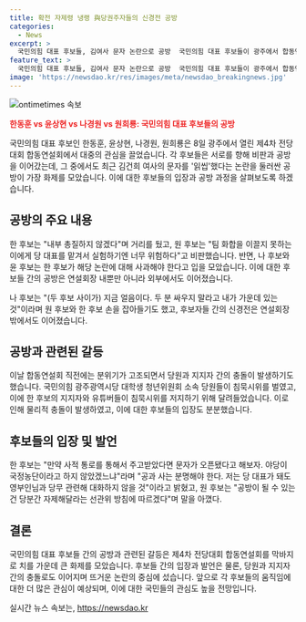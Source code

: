 ```yaml
---
title: 확전 자제령 냉랭 與당권주자들의 신경전 공방
categories:
  - News
excerpt: >
  국민의힘 대표 후보들, 김여사 문자 논란으로 공방  국민의힘 대표 후보들이 광주에서 합동연설회를 열고, 김여사 문자 논란을 놓고 서로 공방을 이어갔다. 한동훈 후보는 내부 총질은 하지 말라며 거리를 유지하고, 원희룡 후보는 팀의 화합을 이끌지 못하는 사람에게 당 대표를 맡기기엔 위험하다고 지적했다. 나경원 후보와 윤상현 후보는 한 후보가 사과해야 한다고 주장했고, 냉랭한 분위기 속에서 후보들 간의 갈등이 고조되고 있다. 한편, 합동연설회 직전에는 당원과 지지자 간의 충돌이 발생하기도 했다. 이에 국민의힘은 오는 10일과 12일에도 부산과 대구에서 합동연설회를 갖는다.
feature_text: >
  국민의힘 대표 후보들, 김여사 문자 논란으로 공방  국민의힘 대표 후보들이 광주에서 합동연설회를 열고, 김여사 문자 논란을 놓고 서로 공방을 이어갔다. 한동훈 후보는 내부 총질은 하지 말라며 거리를 유지하고, 원희룡 후보는 팀의 화합을 이끌지 못하는 사람에게 당 대표를 맡기기엔 위험하다고 지적했다. 나경원 후보와 윤상현 후보는 한 후보가 사과해야 한다고 주장했고, 냉랭한 분위기 속에서 후보들 간의 갈등이 고조되고 있다. 한편, 합동연설회 직전에는 당원과 지지자 간의 충돌이 발생하기도 했다. 이에 국민의힘은 오는 10일과 12일에도 부산과 대구에서 합동연설회를 갖는다.
image: 'https://newsdao.kr/res/images/meta/newsdao_breakingnews.jpg'
---
```


<p><img src="https://newsdao.kr/res/images/meta/newsdao_breakingnews.jpg" alt="ontimetimes 속보" /></p>

<p><b><span style="color: #ee2323;">한동훈 vs 윤상현 vs 나경원 vs 원희룡: 국민의힘 대표 후보들의 공방</span></b></p>

<p>국민의힘 대표 후보인 한동훈, 윤상현, 나경원, 원희룡은 8일 광주에서 열린 제4차 전당대회 합동연설회에서 대중의 관심을 끌었습니다. 각 후보들은 서로를 향해 비판과 공방을 이어갔는데, 그 중에서도 최근 김건희 여사의 문자를 '읽씹'했다는 논란을 둘러싼 공방이 가장 화제를 모았습니다. 이에 대한 후보들의 입장과 공방 과정을 살펴보도록 하겠습니다.</p>

<h2 data-ke-size="size26">공방의 주요 내용</h2>

<p>한 후보는 "내부 총질하지 않겠다"며 거리를 뒀고, 원 후보는 "팀 화합을 이끌지 못하는 이에게 당 대표를 맡겨서 실험하기엔 너무 위험하다"고 비판했습니다. 반면, 나 후보와 윤 후보는 한 후보가 해당 논란에 대해 사과해야 한다고 입을 모았습니다. 이에 대한 후보들 간의 공방은 연설회장 내뿐만 아니라 외부에서도 이어졌습니다.</p>

<p>나 후보는 "(두 후보 사이가) 지금 얼음이다. 두 분 싸우지 말라고 내가 가운데 있는 것"이라며 원 후보와 한 후보 손을 잡아들기도 했고, 후보자들 간의 신경전은 연설회장 밖에서도 이어졌습니다.</p>

<h2 data-ke-size="size26">공방과 관련된 갈등</h2>

<p>이날 합동연설회 직전에는 분위기가 고조되면서 당원과 지지자 간의 충돌이 발생하기도 했습니다. 국민의힘 광주광역시당 대학생 청년위원회 소속 당원들이 침묵시위를 벌였고, 이에 한 후보의 지지자와 유튜버들이 침묵시위를 저지하기 위해 달려들었습니다. 이로 인해 물리적 충돌이 발생하였고, 이에 대한 후보들의 입장도 분분했습니다.</p>

<h2 data-ke-size="size26">후보들의 입장 및 발언</h2>

<p>한 후보는 "만약 사적 통로를 통해서 주고받았다면 문자가 오픈됐다고 해보자. 야당이 국정농단이라고 하지 않았겠느냐"라며 "공과 사는 분명해야 한다. 저는 당 대표가 돼도 영부인님과 당무 관련해 대화하지 않을 것"이라고 밝혔고, 원 후보는 "공방이 될 수 있는 건 당분간 자제해달라는 선관위 방침에 따르겠다"며 말을 아꼈다.</p>

<h2 data-ke-size="size26">결론</h2>

<p>국민의힘 대표 후보들 간의 공방과 관련된 갈등은 제4차 전당대회 합동연설회를 막바지로 치를 가운데 큰 화제를 모았습니다. 후보들 간의 입장과 발언은 물론, 당원과 지지자 간의 충돌로도 이어지며 뜨거운 논란의 중심에 섰습니다. 앞으로 각 후보들의 움직임에 대한 더 많은 관심이 예상되며, 이에 대한 국민들의 관심도 높을 전망입니다.</p>
실시간 뉴스 속보는, <a href="https://newsdao.kr" rel="dofollow">https://newsdao.kr</a>


